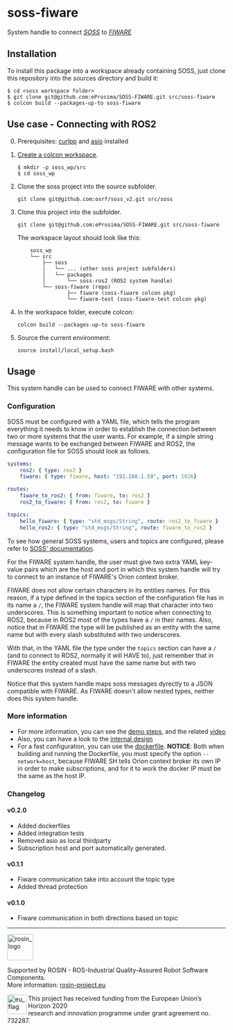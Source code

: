 # soss-fiware

System handle to connect [*SOSS*][soss] to [*FIWARE*][fiware]

## Installation
To install this package into a workspace already containing SOSS, just clone this repository into the sources directory and build it:
```
$ cd <soss workspace folder>
$ git clone git@github.com:eProsima/SOSS-FIWARE.git src/soss-fiware
$ colcon build --packages-up-to soss-fiware
```
## Use case - Connecting with ROS2

0. Prerequisites: [curlpp](https://github.com/jpbarrette/curlpp) and [asio](https://think-async.com/) installed
1. [Create a colcon workspace](https://index.ros.org/doc/ros2/Tutorials/Colcon-Tutorial/#create-a-workspace).
    ```
    $ mkdir -p soss_wp/src
    $ cd soss_wp
    ```
2. Clone the soss project into the source subfolder.
    ```
    git clone git@github.com:osrf/soss_v2.git src/soss
    ```
3. Clone this project into the subfolder.
    ```
    git clone git@github.com:eProsima/SOSS-FIWARE.git src/soss-fiware
    ```

    The workspace layout should look like this:
    ```
        soss_wp
        └── src
            ├── soss
            |   └── ... (other soss project subfolders)
            │   └── packages
            │       └── soss-ros2 (ROS2 system handle)
            └── soss-fiware (repo)
                    ├── fiware (soss-fiware colcon pkg)
                    └── fiware-test (soss-fiware-test colcon pkg)
    ```

5. In the workspace folder, execute colcon: 
    ```
    colcon build --packages-up-to soss-fiware
    ```
6. Source the current environment:
    ```
    source install/local_setup.bash
    ```

## Usage

This system handle can be used to connect FIWARE with other systems.

### Configuration

SOSS must be configured with a YAML file, which tells the program everything it needs to know in order to establish the connection between two or more systems that the user wants. 
For example, if a simple string message wants to be exchanged between FIWARE and ROS2, the configuration file for SOSS should look as follows.

```YAML
systems:
    ros2: { type: ros2 }
    fiware: { type: fiware, host: "192.168.1.59", port: 1026}

routes:
    fiware_to_ros2: { from: fiware, to: ros2 }
    ros2_to_fiware: { from: ros2, to: fiware }

topics:
    hello_fiware: { type: "std_msgs/String", route: ros2_to_fiware }
    hello_ros2: { type: "std_msgs/String", route: fiware_to_ros2 }
```

To see how general SOSS systems, users and topics are configured, please refer to [SOSS' documentation][soss].

For the FIWARE system handle, the user must give two extra YAML key-value pairs which are the host and port in which this system handle will try to connect to an instance of FIWARE's Orion context broker.

FIWARE does not allow certain characters in its entities names. For this reason, if a type defined in the topics section of the configuration file has in its name a `/`, the FIWARE system handle will map that character into two underscores. This is something important to notice when connecting to ROS2, because in ROS2 most of the types have a `/` in their names. Also, notice that in FIWARE the type will be published as an entity with the same name but with every slash substituted with two underscores. 

With that, in the YAML file the type under the `topics` section can have a `/` (and to connect to ROS2, normally it will HAVE to), just remember that in FIWARE the entity created must have the same name but with two underscores instead of a slash.

Notice that this system handle maps soss messages dyrectly to a JSON compatible with FIWARE. As FIWARE doesn't allow nested types, neither does this system handle.

### More information

- For more information, you can see the [demo steps](fiware/doc/demo.md),
and the related [video](https://drive.google.com/open?id=1w90DAPkovjwj7673d5RfOINlAAc7kWb1)
- Also, you can have a look to the [internal design](fiware/doc/design.md)
- For a fast configuration, you can use the [dockerfile](Dockerfile). 
**NOTICE**: Both when building and running the Dockerfile, you must specify the option `--network=host`, 
because FIWARE SH tells Orion context broker its own IP in order to make subscriptions,
and for it to work the docker IP must be the same as the host IP.

### Changelog

#### v0.2.0
- Added dockerfiles
- Added integration tests
- Removed asio as local thirdparty
- Subscription host and port automatically generated.

#### v0.1.1
- Fiware communication take into account the topic type
- Added thread protection

#### v0.1.0
- Fiware communication in both directions based on topic

---

<!-- 
    ROSIN acknowledgement from the ROSIN press kit
    @ https://github.com/rosin-project/press_kit
-->

<a href="http://rosin-project.eu">
  <img src="http://rosin-project.eu/wp-content/uploads/rosin_ack_logo_wide.png" 
       alt="rosin_logo" height="60" >
</a>

Supported by ROSIN - ROS-Industrial Quality-Assured Robot Software Components.  
More information: <a href="http://rosin-project.eu">rosin-project.eu</a>

<img src="http://rosin-project.eu/wp-content/uploads/rosin_eu_flag.jpg" 
     alt="eu_flag" height="45" align="left" >  

This project has received funding from the European Union’s Horizon 2020  
research and innovation programme under grant agreement no. 732287. 

 [soss]: https://github.com/osrf/soss
 [fiware]: https://www.fiware.org/
